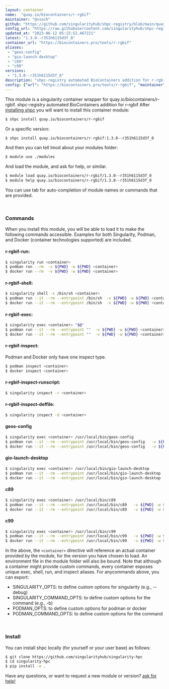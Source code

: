 ```yaml
---
layout: container
name:  "quay.io/biocontainers/r-rgbif"
maintainer: "@vsoch"
github: "https://github.com/singularityhub/shpc-registry/blob/main/quay.io/biocontainers/r-rgbif/container.yaml"
config_url: "https://raw.githubusercontent.com/singularityhub/shpc-registry/main/quay.io/biocontainers/r-rgbif/container.yaml"
updated_at: "2023-06-12 05:15:52.467221"
latest: "1.3.0--r351h6115d3f_0"
container_url: "https://biocontainers.pro/tools/r-rgbif"
aliases:
 - "geos-config"
 - "gio-launch-desktop"
 - "c89"
 - "c99"
versions:
 - "1.3.0--r351h6115d3f_0"
description: "shpc-registry automated BioContainers addition for r-rgbif"
config: {"url": "https://biocontainers.pro/tools/r-rgbif", "maintainer": "@vsoch", "description": "shpc-registry automated BioContainers addition for r-rgbif", "latest": {"1.3.0--r351h6115d3f_0": "sha256:f2b2b58b118b1f922d4b3fbe570e0734b19c0f1b3ea0c52d794f22d7de87a98c"}, "tags": {"1.3.0--r351h6115d3f_0": "sha256:f2b2b58b118b1f922d4b3fbe570e0734b19c0f1b3ea0c52d794f22d7de87a98c"}, "docker": "quay.io/biocontainers/r-rgbif", "aliases": {"geos-config": "/usr/local/bin/geos-config", "gio-launch-desktop": "/usr/local/bin/gio-launch-desktop", "c89": "/usr/local/bin/c89", "c99": "/usr/local/bin/c99"}}
---
```


This module is a singularity container wrapper for quay.io/biocontainers/r-rgbif.
shpc-registry automated BioContainers addition for r-rgbif
After [installing shpc](#install) you will want to install this container module:


```bash
$ shpc install quay.io/biocontainers/r-rgbif
```

Or a specific version:

```bash
$ shpc install quay.io/biocontainers/r-rgbif:1.3.0--r351h6115d3f_0
```

And then you can tell lmod about your modules folder:

```bash
$ module use ./modules
```

And load the module, and ask for help, or similar.

```bash
$ module load quay.io/biocontainers/r-rgbif/1.3.0--r351h6115d3f_0
$ module help quay.io/biocontainers/r-rgbif/1.3.0--r351h6115d3f_0
```

You can use tab for auto-completion of module names or commands that are provided.

<br>

### Commands

When you install this module, you will be able to load it to make the following commands accessible.
Examples for both Singularity, Podman, and Docker (container technologies supported) are included.

#### r-rgbif-run:

```bash
$ singularity run <container>
$ podman run --rm  -v ${PWD} -w ${PWD} <container>
$ docker run --rm  -v ${PWD} -w ${PWD} <container>
```

#### r-rgbif-shell:

```bash
$ singularity shell -s /bin/sh <container>
$ podman run --it --rm --entrypoint /bin/sh  -v ${PWD} -w ${PWD} <container>
$ docker run --it --rm --entrypoint /bin/sh  -v ${PWD} -w ${PWD} <container>
```

#### r-rgbif-exec:

```bash
$ singularity exec <container> "$@"
$ podman run --it --rm --entrypoint ""  -v ${PWD} -w ${PWD} <container> "$@"
$ docker run --it --rm --entrypoint ""  -v ${PWD} -w ${PWD} <container> "$@"
```

#### r-rgbif-inspect:

Podman and Docker only have one inspect type.

```bash
$ podman inspect <container>
$ docker inspect <container>
```

#### r-rgbif-inspect-runscript:

```bash
$ singularity inspect -r <container>
```

#### r-rgbif-inspect-deffile:

```bash
$ singularity inspect -d <container>
```


#### geos-config

```bash
$ singularity exec <container> /usr/local/bin/geos-config
$ podman run --it --rm --entrypoint /usr/local/bin/geos-config   -v ${PWD} -w ${PWD} <container> -c " $@"
$ docker run --it --rm --entrypoint /usr/local/bin/geos-config   -v ${PWD} -w ${PWD} <container> -c " $@"
```


#### gio-launch-desktop

```bash
$ singularity exec <container> /usr/local/bin/gio-launch-desktop
$ podman run --it --rm --entrypoint /usr/local/bin/gio-launch-desktop   -v ${PWD} -w ${PWD} <container> -c " $@"
$ docker run --it --rm --entrypoint /usr/local/bin/gio-launch-desktop   -v ${PWD} -w ${PWD} <container> -c " $@"
```


#### c89

```bash
$ singularity exec <container> /usr/local/bin/c89
$ podman run --it --rm --entrypoint /usr/local/bin/c89   -v ${PWD} -w ${PWD} <container> -c " $@"
$ docker run --it --rm --entrypoint /usr/local/bin/c89   -v ${PWD} -w ${PWD} <container> -c " $@"
```


#### c99

```bash
$ singularity exec <container> /usr/local/bin/c99
$ podman run --it --rm --entrypoint /usr/local/bin/c99   -v ${PWD} -w ${PWD} <container> -c " $@"
$ docker run --it --rm --entrypoint /usr/local/bin/c99   -v ${PWD} -w ${PWD} <container> -c " $@"
```



In the above, the `<container>` directive will reference an actual container provided
by the module, for the version you have chosen to load. An environment file in the
module folder will also be bound. Note that although a container
might provide custom commands, every container exposes unique exec, shell, run, and
inspect aliases. For anycommands above, you can export:

 - SINGULARITY_OPTS: to define custom options for singularity (e.g., --debug)
 - SINGULARITY_COMMAND_OPTS: to define custom options for the command (e.g., -b)
 - PODMAN_OPTS: to define custom options for podman or docker
 - PODMAN_COMMAND_OPTS: to define custom options for the command

<br>

### Install

You can install shpc locally (for yourself or your user base) as follows:

```bash
$ git clone https://github.com/singularityhub/singularity-hpc
$ cd singularity-hpc
$ pip install -e .
```

Have any questions, or want to request a new module or version? [ask for help!](https://github.com/singularityhub/singularity-hpc/issues)